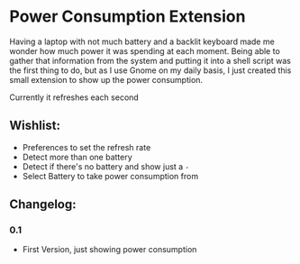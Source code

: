 # Power Consumption Extension

Having a laptop with not much battery and a backlit keyboard made me wonder how much power it was spending at each moment. Being able to gather that information from the system and putting it into a shell script was the first thing to do, but as I use Gnome on my daily basis, I just created this small extension to show up the power consumption.

Currently it refreshes each second

## Wishlist:

- Preferences to set the refresh rate
- Detect more than one battery
- Detect if there's no battery and show just a `-`
- Select Battery to take power consumption from

## Changelog:

### 0.1

- First Version, just showing power consumption